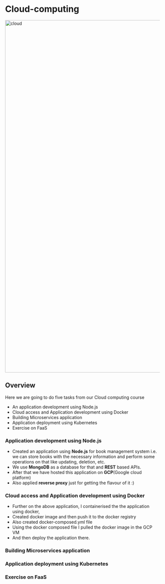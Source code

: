# Cloud-computing

<img width="1142" alt="cloud" src="https://user-images.githubusercontent.com/47475044/170841797-ba91a12a-a8da-4b9e-83d1-c90cff0e3b08.png">




## Overview
Here we are going to do five tasks from our Cloud computing course
- An application development using Node.js
- Cloud access and Application development using Docker
- Building Microservices application
- Application deployment using Kubernetes
- Exercise on FaaS


### Application development using Node.js
- Created an application using **Node.js** for book management system i.e. we can store books with the necessary information and perform some operations on that like updating, deletion, etc.
- We use **MongoDB** as a database for that and **REST** based APIs.
- After that we have hosted this application on **GCP**(Google cloud platform)
- Also applied **reverse proxy** just for getting the flavour of it :)

### Cloud access and Application development using Docker
- Further on the above application, I containerised the the application using docker,
- Created docker image and then push it to the docker registry 
- Also created docker-composed.yml file
- Using the docker composed file I pulled the docker image in the GCP VM
- And then deploy the application there.

### Building Microservices application
### Application deployment using Kubernetes
### Exercise on FaaS

